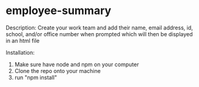 # employee-summary

Description: Create your work team and add their name, email address, id, school, and/or office number when prompted which will then be displayed in an html file

Installation:
1) Make sure have node and npm on your computer 
2) Clone the repo onto your machine
3) run "npm install" 